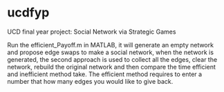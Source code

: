 # ucdfyp
UCD final year project: Social Network via Strategic Games

Run the efficient_Payoff.m in MATLAB, it will generate an empty network and propose edge swaps to make a social network,
when the network is generated, the second approach is used to collect all the edges, clear the network, rebuild the original network and then compare the time efficient and inefficient method take.
The efficient method requires to enter a number that how many edges you would like to give back.
